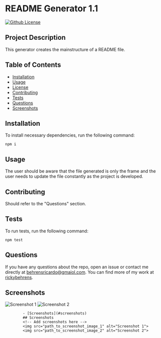 # README Generator 1.1
[![Github License](https://img.shields.io/badge/License-MIT-yellow.svg)](https://opensource.org/licenses/MIT)

## Project Description
This generator creates the mainstructure of a README file.

## Table of Contents
- [Installation](#installation)
- [Usage](#usage)
- [License](#license)
- [Contributing](#contributing)
- [Tests](#tests)
- [Questions](#questions)
- [Screenshots](#screenshots)
  
## Installation
To install necessary dependencies, run the following command:
```
npm i
```

  
## Usage
The user should be aware that the file generated is only the frame and the user needs to update the file constantly as the project is developed.

  
## Contributing
Should refer to the "Questions" section.

  
## Tests
To run tests, run the following command:
```
npm test
```

  
## Questions
If you have any questions about the repo, open an issue or contact me directly at [behrensricardo@gmaiol.com](mailto:behrensricardo@gmaiol.com). You can find more of my work at [rickybehrens](https://github.com/rickybehrens).

## Screenshots
<!-- Add screenshots here -->
<img src="path_to_screenshot_image_1" alt="Screenshot 1">
<img src="path_to_screenshot_image_2" alt="Screenshot 2">

            - [Screenshots](#screenshots)
            ## Screenshots
            <!-- Add screenshots here -->
            <img src="path_to_screenshot_image_1" alt="Screenshot 1">
            <img src="path_to_screenshot_image_2" alt="Screenshot 2">
            